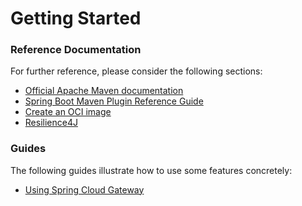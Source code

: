 # Getting Started

### Reference Documentation
For further reference, please consider the following sections:

* [Official Apache Maven documentation](https://maven.apache.org/guides/index.html)
* [Spring Boot Maven Plugin Reference Guide](https://docs.spring.io/spring-boot/docs/2.5.7/maven-plugin/reference/html/)
* [Create an OCI image](https://docs.spring.io/spring-boot/docs/2.5.7/maven-plugin/reference/html/#build-image)
* [Resilience4J](https://cloud.spring.io/spring-cloud-static/spring-cloud-circuitbreaker/current/reference/html)

### Guides
The following guides illustrate how to use some features concretely:

* [Using Spring Cloud Gateway](https://github.com/spring-cloud-samples/spring-cloud-gateway-sample)

